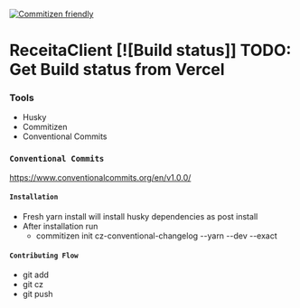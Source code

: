 [![Commitizen friendly](https://img.shields.io/badge/commitizen-friendly-brightgreen.svg)](http://commitizen.github.io/cz-cli/)

# ReceitaClient [![Build status]] TODO: Get Build status from Vercel

### Tools
- Husky
- Commitizen
- Conventional Commits

### `Conventional Commits`

https://www.conventionalcommits.org/en/v1.0.0/

#### `Installation`

- Fresh yarn install will install husky dependencies as post install
- After installation run
    - commitizen init cz-conventional-changelog --yarn --dev --exact


#### `Contributing Flow`
- git add
- git cz
- git push